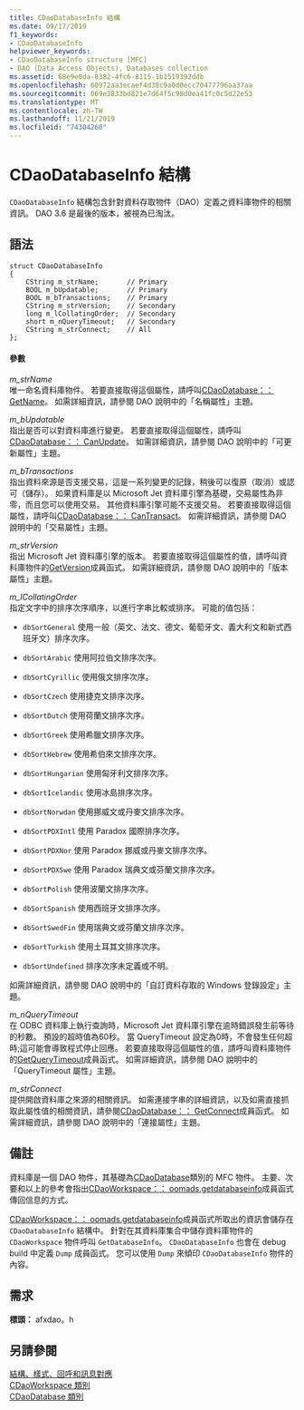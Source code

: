 ```yaml
---
title: CDaoDatabaseInfo 結構
ms.date: 09/17/2019
f1_keywords:
- CDaoDatabaseInfo
helpviewer_keywords:
- CDaoDatabaseInfo structure [MFC]
- DAO (Data Access Objects), Databases collection
ms.assetid: 68e9e0da-8382-4fc6-8115-1b1519392ddb
ms.openlocfilehash: 60972aa3ecaef4d38c9a0d0ecc70477796aa37aa
ms.sourcegitcommit: 069e3833bd821e7d64f5c98d0ea41fc0c5d22e53
ms.translationtype: MT
ms.contentlocale: zh-TW
ms.lasthandoff: 11/21/2019
ms.locfileid: "74304260"
---
```

# <a name="cdaodatabaseinfo-structure"></a>CDaoDatabaseInfo 結構

`CDaoDatabaseInfo` 結構包含針對資料存取物件（DAO）定義之資料庫物件的相關資訊。 DAO 3.6 是最後的版本，被視為已淘汰。

## <a name="syntax"></a>語法

```
struct CDaoDatabaseInfo
{
    CString m_strName;       // Primary
    BOOL m_bUpdatable;       // Primary
    BOOL m_bTransactions;    // Primary
    CString m_strVersion;    // Secondary
    long m_lCollatingOrder;  // Secondary
    short m_nQueryTimeout;   // Secondary
    CString m_strConnect;    // All
};
```

#### <a name="parameters"></a>參數

*m_strName*<br/>
唯一命名資料庫物件。 若要直接取得這個屬性，請呼叫[CDaoDatabase：： GetName](../../mfc/reference/cdaodatabase-class.md#getname)。 如需詳細資訊，請參閱 DAO 說明中的「名稱屬性」主題。

*m_bUpdatable*<br/>
指出是否可以對資料庫進行變更。 若要直接取得這個屬性，請呼叫[CDaoDatabase：： CanUpdate](../../mfc/reference/cdaodatabase-class.md#canupdate)。 如需詳細資訊，請參閱 DAO 說明中的「可更新屬性」主題。

*m_bTransactions*<br/>
指出資料來源是否支援交易，這是一系列變更的記錄，稍後可以復原（取消）或認可（儲存）。 如果資料庫是以 Microsoft Jet 資料庫引擎為基礎，交易屬性為非零，而且您可以使用交易。 其他資料庫引擎可能不支援交易。 若要直接取得這個屬性，請呼叫[CDaoDatabase：： CanTransact](../../mfc/reference/cdaodatabase-class.md#cantransact)。 如需詳細資訊，請參閱 DAO 說明中的「交易屬性」主題。

*m_strVersion*<br/>
指出 Microsoft Jet 資料庫引擎的版本。 若要直接取得這個屬性的值，請呼叫資料庫物件的[GetVersion](../../mfc/reference/cdaodatabase-class.md#getversion)成員函式。 如需詳細資訊，請參閱 DAO 說明中的「版本屬性」主題。

*m_lCollatingOrder*<br/>
指定文字中的排序次序順序，以進行字串比較或排序。 可能的值包括：

- `dbSortGeneral` 使用一般（英文、法文、德文、葡萄牙文、義大利文和新式西班牙文）排序次序。

- `dbSortArabic` 使用阿拉伯文排序次序。

- `dbSortCyrillic` 使用俄文排序次序。

- `dbSortCzech` 使用捷克文排序次序。

- `dbSortDutch` 使用荷蘭文排序次序。

- `dbSortGreek` 使用希臘文排序次序。

- `dbSortHebrew` 使用希伯來文排序次序。

- `dbSortHungarian` 使用匈牙利文排序次序。

- `dbSortIcelandic` 使用冰島排序次序。

- `dbSortNorwdan` 使用挪威文或丹麥文排序次序。

- `dbSortPDXIntl` 使用 Paradox 國際排序次序。

- `dbSortPDXNor` 使用 Paradox 挪威或丹麥文排序次序。

- `dbSortPDXSwe` 使用 Paradox 瑞典文或芬蘭文排序次序。

- `dbSortPolish` 使用波蘭文排序次序。

- `dbSortSpanish` 使用西班牙文排序次序。

- `dbSortSwedFin` 使用瑞典文或芬蘭文排序次序。

- `dbSortTurkish` 使用土耳其文排序次序。

- `dbSortUndefined` 排序次序未定義或不明。

如需詳細資訊，請參閱 DAO 說明中的「自訂資料存取的 Windows 登錄設定」主題。

*m_nQueryTimeout*<br/>
在 ODBC 資料庫上執行查詢時，Microsoft Jet 資料庫引擎在逾時錯誤發生前等待的秒數。 預設的超時值為60秒。 當 QueryTimeout 設定為0時，不會發生任何超時;這可能會導致程式停止回應。 若要直接取得這個屬性的值，請呼叫資料庫物件的[GetQueryTimeout](../../mfc/reference/cdaodatabase-class.md#getquerytimeout)成員函式。 如需詳細資訊，請參閱 DAO 說明中的「QueryTimeout 屬性」主題。

*m_strConnect*<br/>
提供開啟資料庫之來源的相關資訊。 如需連接字串的詳細資訊，以及如需直接抓取此屬性值的相關資訊，請參閱[CDaoDatabase：： GetConnect](../../mfc/reference/cdaodatabase-class.md#getconnect)成員函式。 如需詳細資訊，請參閱 DAO 說明中的「連接屬性」主題。

## <a name="remarks"></a>備註

資料庫是一個 DAO 物件，其基礎為[CDaoDatabase](../../mfc/reference/cdaodatabase-class.md)類別的 MFC 物件。 主要、次要和以上的參考會指出[CDaoWorkspace：： oomads.getdatabaseinfo](../../mfc/reference/cdaoworkspace-class.md#getdatabaseinfo)成員函式傳回信息的方式。

[CDaoWorkspace：： oomads.getdatabaseinfo](../../mfc/reference/cdaoworkspace-class.md#getdatabaseinfo)成員函式所取出的資訊會儲存在 `CDaoDatabaseInfo` 結構中。 針對在其資料庫集合中儲存資料庫物件的 `CDaoWorkspace` 物件呼叫 `GetDatabaseInfo`。 `CDaoDatabaseInfo` 也會在 debug build 中定義 `Dump` 成員函式。 您可以使用 `Dump` 來傾印 `CDaoDatabaseInfo` 物件的內容。

## <a name="requirements"></a>需求

**標頭：** afxdao。h

## <a name="see-also"></a>另請參閱

[結構、樣式、回呼和訊息對應](../../mfc/reference/structures-styles-callbacks-and-message-maps.md)<br/>
[CDaoWorkspace 類別](../../mfc/reference/cdaoworkspace-class.md)<br/>
[CDaoDatabase 類別](../../mfc/reference/cdaodatabase-class.md)
